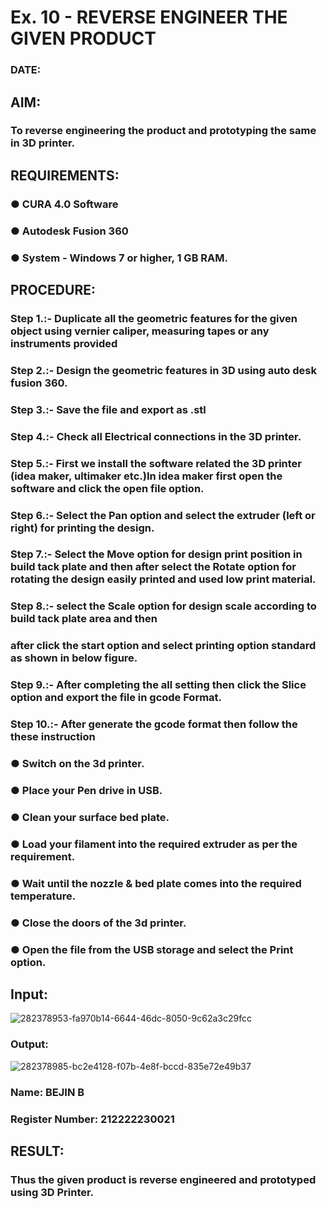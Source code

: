 # Ex. 10 - REVERSE ENGINEER THE GIVEN PRODUCT

### DATE: 

## AIM: 
### To reverse engineering the product and prototyping the same in 3D printer.

## REQUIREMENTS:
### ●	CURA 4.0 Software
### ●	 Autodesk Fusion 360
### ●	 System - Windows 7 or higher, 1 GB RAM.

## PROCEDURE:
### Step 1.:- Duplicate all the geometric features for the given object using vernier caliper, measuring tapes or any instruments provided
### Step 2.:- Design the geometric features in 3D using auto desk fusion 360.
### Step 3.:- Save the file and export as .stl
### Step 4.:- Check all Electrical connections in the 3D printer.
### Step 5.:- First we install the software related the 3D printer (idea maker, ultimaker etc.)In idea maker first open the software and click the open file option.
### Step 6.:- Select the Pan option and select the extruder (left or right) for printing the design.
### Step 7.:- Select the Move option for design print position in build tack plate and then after select the Rotate option for rotating the design easily printed and used low print material.
### Step 8.:- select the Scale option for design scale according to build tack plate area and then
### after click the start option and select printing option standard as shown in below figure.
### Step 9.:- After completing the all setting then click the Slice option and export the file in gcode Format.
### Step 10.:- After generate the gcode format then follow the these instruction 
  ###   ●	Switch on the 3d printer.
  ###   ●	Place your Pen drive in USB.
  ###   ●	Clean your surface bed plate.
  ###   ●	Load your filament into the required extruder as per the requirement.
  ###   ●	Wait until the nozzle & bed plate comes into the required temperature.
  ###   ●	Close the doors of the 3d printer.
  ###   ●	Open the file from the USB storage and select the Print option.

## Input:
![282378953-fa970b14-6644-46dc-8050-9c62a3c29fcc](https://github.com/ASHWINKUMAR2903/Ex.-10---REVERSE-ENGINEER-THE-GIVEN-PRODUCT/assets/119407186/c3b844ea-d42f-4a32-8063-aaaf5beb0ca8)

### Output:
![282378985-bc2e4128-f07b-4e8f-bccd-835e72e49b37](https://github.com/ASHWINKUMAR2903/Ex.-10---REVERSE-ENGINEER-THE-GIVEN-PRODUCT/assets/119407186/19282b3d-8269-42f0-b7c2-5003058c9c7f)

### Name: BEJIN B
### Register Number: 212222230021

## RESULT:
###   Thus the given product is reverse engineered and prototyped using 3D Printer.
